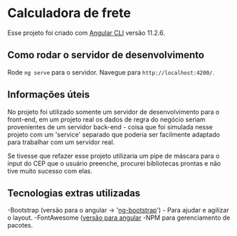# Calculadora de frete

Esse projeto foi criado com [Angular CLI](https://github.com/angular/angular-cli) versão 11.2.6.

## Como rodar o servidor de desenvolvimento

Rode `ng serve` para o servidor. Navegue para `http://localhost:4200/`.

## Informações úteis

No projeto foi utilizado somente um servidor de desenvolvimento para o front-end, em um projeto real os dados de regra do negócio seriam provenientes de um servidor back-end - coisa que foi simulada nesse projeto com um 'service' separado que poderia ser facilmente adaptado para trabalhar com um servidor real.

Se tivesse que refazer esse projeto utilizaria um pipe de máscara para o input do CEP que o usuário preenche, procurei bibliotecas prontas e não tive muito sucesso com elas.

## Tecnologias extras utilizadas

-Bootstrap (versão para o angular -> '[ng-bootstrap](https://ng-bootstrap.github.io/#/home)') - Para ajudar e agilizar o layout.
-FontAwesome ([versão para angular](https://github.com/FortAwesome/angular-fontawesome')
-NPM para gerenciamento de pacotes.
